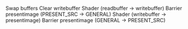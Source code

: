 Swap buffers
Clear writebuffer
Shader (readbuffer -> writebuffer)
Barrier presentimage (PRESENT\_SRC -> GENERAL)
Shader (writebuffer -> presentimage)
Barrier presentimage (GENERAL -> PRESENT\_SRC)
